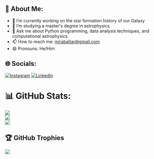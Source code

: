 ## 💫 About Me:

- 🔭 I’m currently working on the star formation history of our Galaxy
- 🌱 I’m studying a master's degree in astrophysics.
- 💬 Ask me about Python programming, data analysis techniques, and computational astrophysics
- 📫 How to reach me: mirabaltar@gmail.com
- 😄 Pronouns: He/Him

## 🌐 Socials:
[![Instagram](https://img.shields.io/badge/Instagram-%23E4405F.svg?logo=Instagram&logoColor=white)](https://instagram.com/https://www.instagram.com/dxvidmb/) [![LinkedIn](https://img.shields.io/badge/LinkedIn-%230077B5.svg?logo=linkedin&logoColor=white)](https://www.linkedin.com/in/david-mirabal-betancort-974868248/) 

# 📊 GitHub Stats:
![](https://github-readme-stats.vercel.app/api?username=DavidMirabal&theme=dark&hide_border=false&include_all_commits=true&count_private=true)<br/>
![](https://github-readme-streak-stats.herokuapp.com/?user=DavidMirabal&theme=dark&hide_border=false)<br/>
![](https://github-readme-stats.vercel.app/api/top-langs/?username=DavidMirabal&theme=dark&hide_border=false&include_all_commits=true&count_private=true&layout=compact)

## 🏆 GitHub Trophies
![](https://github-profile-trophy.vercel.app/?username=DavidMirabal&theme=radical&no-frame=false&no-bg=true&margin-w=4)
